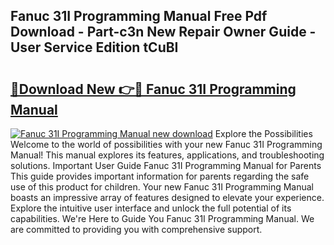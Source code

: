 ## Fanuc 31I Programming Manual Free Pdf Download - Part-c3n New Repair Owner Guide - User Service Edition tCuBI

# <h2><a href="http://bc21329.oget.top/?id=Fanuc+31I+Programming+Manual">🔗Download New 👉🔴 Fanuc 31I Programming Manual</a></h2>

[![Fanuc 31I Programming Manual new download](https://i.imgur.com/5g1atiW.png)](http://bc21329.oget.top/?id=Fanuc+31I+Programming+Manual)
Explore the Possibilities Welcome to the world of possibilities with your new Fanuc 31I Programming Manual! This manual explores its features, applications, and troubleshooting solutions. Important User Guide Fanuc 31I Programming Manual for Parents This guide provides important information for parents regarding the safe use of this product for children. Your new Fanuc 31I Programming Manual boasts an impressive array of features designed to elevate your experience. Explore the intuitive user interface and unlock the full potential of its capabilities. We're Here to Guide You Fanuc 31I Programming Manual. We are committed to providing you with comprehensive support.
